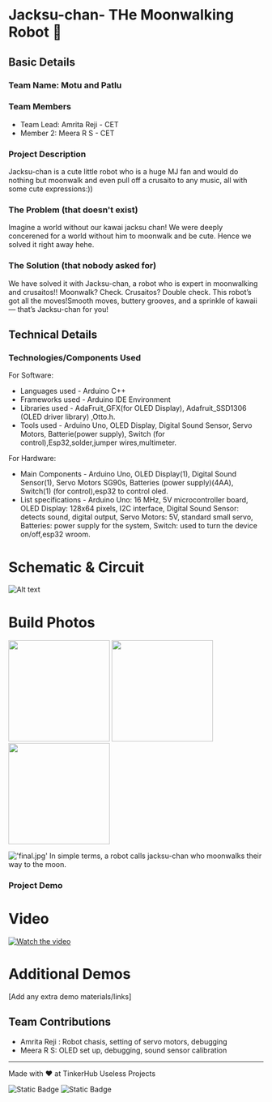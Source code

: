
# Jacksu-chan- THe Moonwalking Robot 🎯


## Basic Details
### Team Name: Motu and Patlu


### Team Members
- Team Lead: Amrita Reji - CET
- Member 2: Meera R S - CET

### Project Description
Jacksu-chan is a cute little robot who is a huge MJ fan and would do nothing but moonwalk and even pull off a crusaito to any music, all with some cute expressions:))

### The Problem (that doesn't exist)
Imagine a world without our kawai jacksu chan! We were deeply concerened for a world without him to moonwalk and be cute. Hence we solved it right away hehe.

### The Solution (that nobody asked for)
We have solved it with Jacksu-chan, a robot who is expert in moonwalking and crusaitos!! Moonwalk? Check. Crusaitos? Double check. This robot’s got all the moves!Smooth moves, buttery grooves, and a sprinkle of kawaii — that’s Jacksu-chan for you!

## Technical Details
### Technologies/Components Used
For Software:
- Languages used - Arduino C++
- Frameworks used - Arduino IDE Environment
- Libraries used - AdaFruit_GFX(for OLED Display), Adafruit_SSD1306 (OLED driver library) ,Otto.h.
- Tools used - Arduino Uno, OLED Display, Digital Sound Sensor, Servo Motors, Batterie(power supply), Switch (for control),Esp32,solder,jumper wires,multimeter.

For Hardware:
- Main Components - Arduino Uno, OLED Display(1), Digital Sound Sensor(1), Servo Motors SG90s, Batteries (power supply)(4AA), Switch(1) (for control),esp32 to control oled.
- List specifications - Arduino Uno: 16 MHz, 5V microcontroller board, OLED Display: 128x64 pixels, I2C interface, Digital Sound Sensor: detects sound, digital output, Servo Motors: 5V, standard small servo, Batteries: power supply for the system, Switch: used to turn the device on/off,esp32 wroom.

# Schematic & Circuit

![Alt text](circuit.jpeg)

# Build Photos
<p float="left">
  <img src="pic1.jpg" width="200" />
  <img src="pic2.jpg" width="200" />
  <img src="pic3.jpg" width="200" />
</p>

!['final.jpg'](final.jpeg)
In simple terms, a robot calls jacksu-chan who moonwalks their way to the moon.

### Project Demo
# Video
[![Watch the video](final.jpeg)](https://youtu.be/oZ7hnd70nBU?si=3RfNu03eV6V5PKAc)

# Additional Demos
[Add any extra demo materials/links]

## Team Contributions
- Amrita Reji : Robot chasis, setting of servo motors, debugging
- Meera R S: OLED set up, debugging, sound sensor calibration 


---
Made with ❤️ at TinkerHub Useless Projects 

![Static Badge](https://img.shields.io/badge/TinkerHub-24?color=%23000000&link=https%3A%2F%2Fwww.tinkerhub.org%2F)
![Static Badge](https://img.shields.io/badge/UselessProjects--25-25?link=https%3A%2F%2Fwww.tinkerhub.org%2Fevents%2FQ2Q1TQKX6Q%2FUseless%2520Projects)



